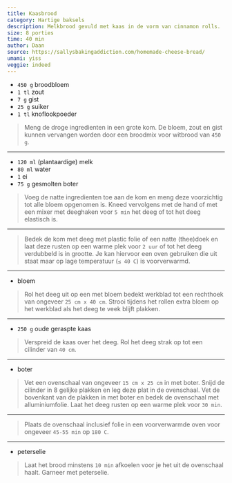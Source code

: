 ```yaml
---
title: Kaasbrood
category: Hartige baksels
description: Melkbrood gevuld met kaas in de vorm van cinnamon rolls.
size: 8 porties
time: 40 min
author: Daan
source: https://sallysbakingaddiction.com/homemade-cheese-bread/
umami: yiss
veggie: indeed
---
```


* `450 g` broodbloem
* `1 tl` zout
* `7 g` gist
* `25 g` suiker
* `1 tl` knoflookpoeder

> Meng de droge ingredienten in een grote kom. 
> De bloem, zout en gist kunnen vervangen worden door een broodmix voor witbrood van `450 g`.

---

* `120 ml` (plantaardige) melk
* `80 ml` water
* `1` ei
* `75 g` gesmolten boter

> Voeg de natte ingredienten toe aan de kom en meng deze voorzichtig tot alle bloem opgenomen is.
> Kneed vervolgens met de hand of met een mixer met deeghaken voor `5 min` het deeg of tot het deeg elastisch is.

---

> Bedek de kom met deeg met plastic folie of een natte (thee)doek en laat deze rusten op een warme plek voor `2 uur` of tot het deeg verdubbeld is in grootte.
> Je kan hiervoor een oven gebruiken die uit staat maar op lage temperatuur (`≤ 40 C`) is voorverwarmd. 

---

* bloem

> Rol het deeg uit op een met bloem bedekt werkblad tot een rechthoek van ongeveer `25 cm x 40 cm`.
> Strooi tijdens het rollen extra bloem op het werkblad als het deeg te veek blijft plakken.

---

* `250 g` oude geraspte kaas

> Verspreid de kaas over het deeg. 
> Rol het deeg strak op tot een cilinder van `40 cm`. 

---

* boter

> Vet een ovenschaal van ongeveer `15 cm x 25 cm` in met boter. 
> Snijd de cilinder in 8 gelijke plakken en leg deze plat in de ovenschaal.
> Vet de bovenkant van de plakken in met boter en bedek de ovenschaal met alluminiumfolie.
> Laat het deeg rusten op een warme plek voor `30 min`.

---

> Plaats de ovenschaal inclusief folie in een voorverwarmde oven voor ongeveer `45-55 min` op `180 C`. 

---

* peterselie

> Laat het brood minstens `10 min` afkoelen voor je het uit de ovenschaal haalt. 
> Garneer met peterselie.
